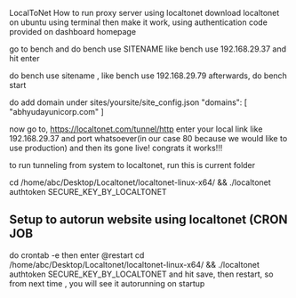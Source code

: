 LocalToNet
How to run proxy server using localtonet
download localtonet on ubuntu using terminal
then make it work, using authentication code provided on dashboard homepage


go to bench and do bench use SITENAME
like bench use 192.168.29.37 and hit enter

do bench use sitename , like bench use 192.168.29.79
afterwards, do bench start


do add domain under sites/yoursite/site_config.json
"domains": [
  "abhyudayunicorp.com"
 ]

now go to,
https://localtonet.com/tunnel/http
enter your local link like 192.168.29.37 and port whatsoever(in our case 80 because we would like to use production) and then its gone live! congrats it works!!!


to run tunneling from system to localtonet, run this is current folder

cd /home/abc/Desktop/Localtonet/localtonet-linux-x64/ && ./localtonet authtoken SECURE_KEY_BY_LOCALTONET

## Setup to autorun website using localtonet (CRON JOB
do crontab -e
then enter @restart cd /home/abc/Desktop/Localtonet/localtonet-linux-x64/ && ./localtonet authtoken SECURE_KEY_BY_LOCALTONET
and hit save, then restart, so from next time , you will see it autorunning on startup
